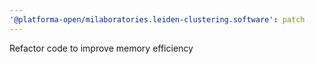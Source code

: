 ```yaml
---
'@platforma-open/milaboratories.leiden-clustering.software': patch
---
```


Refactor code to improve memory efficiency
